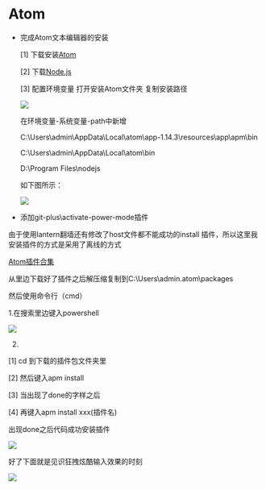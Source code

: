 # Atom
- 完成Atom文本编辑器的安装

    [1] 下载安装[Atom](https://atom.io/)

    [2] 下载[Node.js](https://nodejs.org/en/)

    [3] 配置环境变量
    打开安装Atom文件夹 复制安装路径

    ![](http://p1.bqimg.com/567571/5d065a1374244fed.png)

    在环境变量-系统变量-path中新增

    C:\Users\admin\AppData\Local\atom\app-1.14.3\resources\app\apm\bin

    C:\Users\admin\AppData\Local\atom\bin

    D:\Program Files\nodejs

    如下图所示：

    ![](http://i1.piimg.com/567571/1fafe02f452a8fe3.png)

- 添加git-plus\activate-power-mode插件

由于使用lantern翻墙还有修改了host文件都不能成功的install 插件，所以这里我安装插件的方式是采用了离线的方式

[Atom插件合集](https://atom.io/packages)

从里边下载好了插件之后解压缩复制到C:\Users\admin\.atom\packages

然后使用命令行（cmd）

1.在搜索里边键入powershell

![](http://i1.piimg.com/567571/7b6fe1b457aa7621.png)

2.

  [1] cd 到下载的插件包文件夹里

  [2] 然后键入apm install

  [3] 当出现了done的字样之后

  [4] 再键入apm install xxx(插件名)

出现done之后代码成功安装插件

![](http://i1.piimg.com/567571/148cad92b0340589.jpg)

好了下面就是见识狂拽炫酷输入效果的时刻

![](http://i1.piimg.com/567571/362a78b264be5e71.gif)
